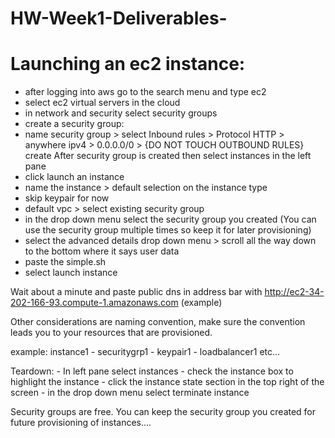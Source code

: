 # HW-Week1-Deliverables-
# Launching an ec2 instance:

- after logging into aws go to the search menu and type ec2
- select ec2 virtual servers in the cloud
- in network and security select security groups 
- create a security group: 
- name security group > select Inbound rules > Protocol HTTP > anywhere ipv4 > 0.0.0.0/0 >  {DO NOT TOUCH OUTBOUND RULES} create
After security group is created then select instances in the left pane
- click launch an instance
- name the instance > default selection on the instance type
- skip keypair for now
- default vpc > select existing security group
- in the drop down menu select the security group you created (You can use the security group multiple times so keep it for later provisioning)
- select the advanced details drop down menu > scroll all the way down to the bottom where it says user data
- paste the simple.sh
- select launch instance

Wait about a minute and paste public dns in address bar with <http://ec2-34-202-166-93.compute-1.amazonaws.com> (example)

Other considerations are naming convention, make sure the convention leads you to your resources that are provisioned.

example: instance1 - securitygrp1 - keypair1 - loadbalancer1 etc...

Teardown:
        - In left pane select instances
        - check the instance box to highlight the instance
        - click the instance state section in the top right of the screen
        - in the drop down menu select terminate instance

Security groups are free. You can keep the security group you created for future provisioning of instances....
